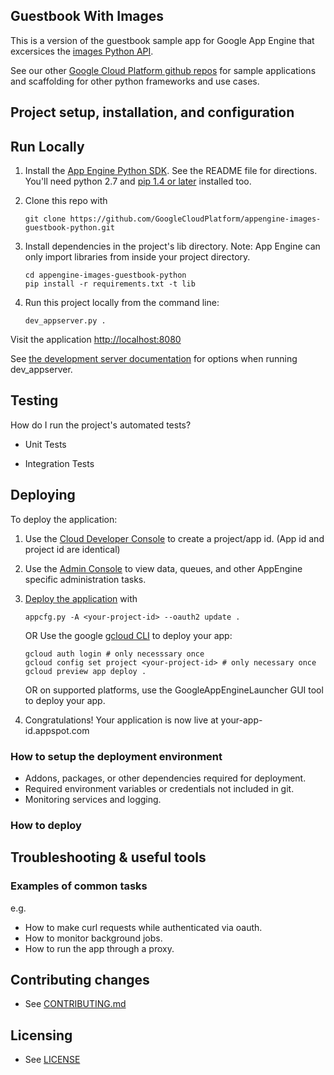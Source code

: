 ## Guestbook With Images

This is a version of the guestbook sample app for Google App Engine that excersices the [images Python API](https://cloud.google.com/appengine/docs/python/images/usingimages).

See our other [Google Cloud Platform github
repos](https://github.com/GoogleCloudPlatform) for sample applications and
scaffolding for other python frameworks and use cases.

## Project setup, installation, and configuration

## Run Locally
1. Install the [App Engine Python SDK](https://cloud.google.com/appengine/downloads).
See the README file for directions. You'll need python 2.7 and [pip 1.4 or later](http://www.pip-installer.org/en/latest/installing.html) installed too.
1. Clone this repo with

   ```
   git clone https://github.com/GoogleCloudPlatform/appengine-images-guestbook-python.git
   ```
1. Install dependencies in the project's lib directory.
   Note: App Engine can only import libraries from inside your project directory.

   ```
   cd appengine-images-guestbook-python
   pip install -r requirements.txt -t lib
   ```
1. Run this project locally from the command line:

   ```
   dev_appserver.py .
   ```

Visit the application [http://localhost:8080](http://localhost:8080)

See [the development server documentation](https://cloud.google.com/appengine/docs/python/tools/devserver)
for options when running dev_appserver.



## Testing

How do I run the project's automated tests?

* Unit Tests

* Integration Tests


## Deploying
To deploy the application:

1. Use the [Cloud Developer Console](https://console.developer.google.com)  to create a project/app id. (App id and project id are identical)
1. Use the [Admin Console](https://appengine.google.com) to view data, queues, and other AppEngine specific administration tasks.
1. [Deploy the
   application](https://cloud.google.com/appengine/docs/python/tools/uploadinganapp) with

   ```
   appcfg.py -A <your-project-id> --oauth2 update .
   ```

   OR
   Use the google [gcloud CLI](https://cloud.google.com/sdk/gcloud/) to deploy your app:
   ```
   gcloud auth login # only necesssary once
   gcloud config set project <your-project-id> # only necessary once
   gcloud preview app deploy .
   ```



   OR on supported platforms, use the GoogleAppEngineLauncher GUI tool to deploy your app.
1. Congratulations!  Your application is now live at your-app-id.appspot.com

### How to setup the deployment environment

* Addons, packages, or other dependencies required for deployment.
* Required environment variables or credentials not included in git.
* Monitoring services and logging.

### How to deploy


## Troubleshooting & useful tools

### Examples of common tasks

e.g.
* How to make curl requests while authenticated via oauth.
* How to monitor background jobs.
* How to run the app through a proxy.


## Contributing changes

* See [CONTRIBUTING.md](CONTRIBUTING.md)


## Licensing

* See [LICENSE](LICENSE)
